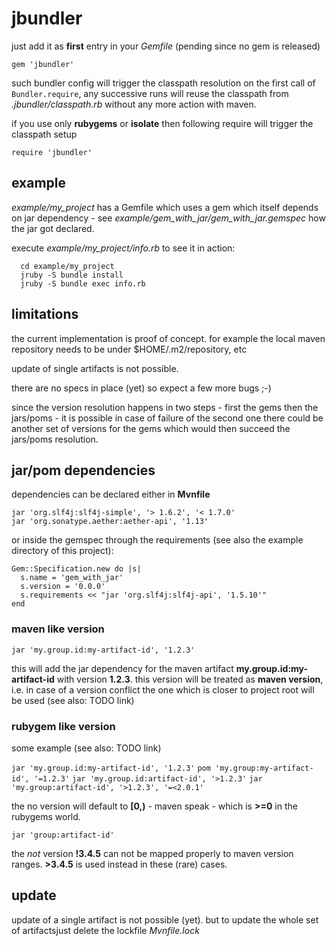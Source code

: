 # jbundler #

just add it as **first** entry in your *Gemfile* (pending since no gem is released)

```gem 'jbundler'```

such bundler config will trigger the classpath resolution on the first call of ```Bundler.require```, any successive runs will reuse the classpath from *.jbundler/classpath.rb* without any more action with maven.

if you use only **rubygems** or **isolate** then following require will trigger the classpath setup

```require 'jbundler'```

## example ##

*example/my_project* has a Gemfile which uses a gem which itself depends on jar dependency - see *example/gem_with_jar/gem_with_jar.gemspec* how the jar got declared.

execute *example/my_project/info.rb* to see it in action:

      cd example/my_project
      jruby -S bundle install
      jruby -S bundle exec info.rb

## limitations ##

the current implementation is proof of concept. for example the local maven repository needs to be under $HOME/.m2/repository, etc

update of single artifacts is not possible.

there are no specs in place (yet) so expect a few more bugs ;-)

since the version resolution happens in two steps - first the gems then the jars/poms - it is possible in case of failure of the second one there could be another set of versions for the gems which would then succeed the jars/poms resolution.

## jar/pom dependencies ##

dependencies can be declared either in **Mvnfile**

    jar 'org.slf4j:slf4j-simple', '> 1.6.2', '< 1.7.0'
    jar 'org.sonatype.aether:aether-api', '1.13'

or inside the gemspec through the requirements (see also the example directory of this project):

    Gem::Specification.new do |s|
      s.name = 'gem_with_jar'
      s.version = '0.0.0'
      s.requirements << "jar 'org.slf4j:slf4j-api', '1.5.10'"
    end
    
### maven like version ###

```jar 'my.group.id:my-artifact-id', '1.2.3'```

this will add the jar dependency for the maven artifact **my.group.id:my-artifact-id** with version **1.2.3**. this version will be treated as **maven version**, i.e. in case of a version conflict the one which is closer to project root will be used (see also: TODO link)

### rubygem like version ###

some example (see also: TODO link)

```jar 'my.group.id:my-artifact-id', '1.2.3'```
```pom 'my.group:my-artifact-id', '=1.2.3'```
```jar 'my.group.id:artifact-id', '>1.2.3'```
```jar 'my.group:artifact-id', '>1.2.3', '=<2.0.1'```

the no version will default to **[0,)** - maven speak - which is **>=0** in the rubygems world.

```jar 'group:artifact-id'```

the *not* version **!3.4.5** can not be mapped properly to maven version ranges. **>3.4.5** is used instead in these (rare) cases.

## update ##

update of a single artifact is not possible (yet). but to update the whole set of artifactsjust delete the lockfile *Mvnfile.lock*
